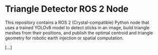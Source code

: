# Triangle Detector ROS 2 Node

This repository contains a ROS 2 (Crystal-compatible) Python node that uses a trained YOLOv8 model to detect sticks in an image, build triangle meshes from their positions, and publish the optimal centroid and triangle geometry for robotic earth injection or spatial computation.

[...]